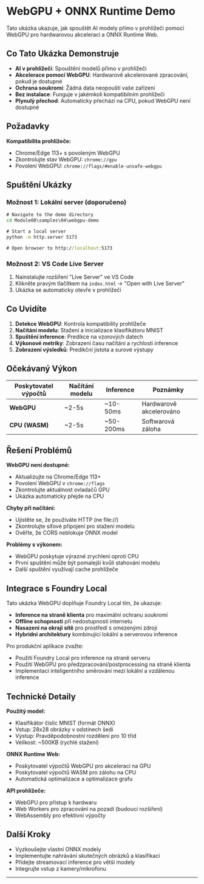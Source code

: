 <!--
CO_OP_TRANSLATOR_METADATA:
{
  "original_hash": "7a474b8e201d5316c0095cdbc3bf0555",
  "translation_date": "2025-09-25T03:09:38+00:00",
  "source_file": "Module08/samples/04/webgpu-demo/README.md",
  "language_code": "cs"
}
-->
# WebGPU + ONNX Runtime Demo

Tato ukázka ukazuje, jak spouštět AI modely přímo v prohlížeči pomocí WebGPU pro hardwarovou akceleraci a ONNX Runtime Web.

## Co Tato Ukázka Demonstruje

- **AI v prohlížeči**: Spouštění modelů přímo v prohlížeči
- **Akcelerace pomocí WebGPU**: Hardwarově akcelerované zpracování, pokud je dostupné
- **Ochrana soukromí**: Žádná data neopouští vaše zařízení
- **Bez instalace**: Funguje v jakémkoli kompatibilním prohlížeči
- **Plynulý přechod**: Automaticky přechází na CPU, pokud WebGPU není dostupné

## Požadavky

**Kompatibilita prohlížeče:**
- Chrome/Edge 113+ s povoleným WebGPU
- Zkontrolujte stav WebGPU: `chrome://gpu`
- Povolení WebGPU: `chrome://flags/#enable-unsafe-webgpu`

## Spuštění Ukázky

### Možnost 1: Lokální server (doporučeno)

```cmd
# Navigate to the demo directory
cd Module08\samples\04\webgpu-demo

# Start a local server
python -m http.server 5173

# Open browser to http://localhost:5173
```

### Možnost 2: VS Code Live Server

1. Nainstalujte rozšíření "Live Server" ve VS Code
2. Klikněte pravým tlačítkem na `index.html` → "Open with Live Server"
3. Ukázka se automaticky otevře v prohlížeči

## Co Uvidíte

1. **Detekce WebGPU**: Kontrola kompatibility prohlížeče
2. **Načítání modelu**: Stažení a inicializace klasifikátoru MNIST
3. **Spuštění inference**: Predikce na vzorových datech
4. **Výkonové metriky**: Zobrazení času načítání a rychlosti inference
5. **Zobrazení výsledků**: Predikční jistota a surové výstupy

## Očekávaný Výkon

| Poskytovatel výpočtů | Načítání modelu | Inference | Poznámky |
|----------------------|-----------------|-----------|----------|
| **WebGPU**           | ~2-5s          | ~10-50ms  | Hardwarově akcelerováno |
| **CPU (WASM)**       | ~2-5s          | ~50-200ms | Softwarová záloha |

## Řešení Problémů

**WebGPU není dostupné:**
- Aktualizujte na Chrome/Edge 113+
- Povolení WebGPU v `chrome://flags`
- Zkontrolujte aktuálnost ovladačů GPU
- Ukázka automaticky přejde na CPU

**Chyby při načítání:**
- Ujistěte se, že používáte HTTP (ne file://)
- Zkontrolujte síťové připojení pro stažení modelu
- Ověřte, že CORS neblokuje ONNX model

**Problémy s výkonem:**
- WebGPU poskytuje výrazné zrychlení oproti CPU
- První spuštění může být pomalejší kvůli stahování modelu
- Další spuštění využívají cache prohlížeče

## Integrace s Foundry Local

Tato ukázka WebGPU doplňuje Foundry Local tím, že ukazuje:

- **Inference na straně klienta** pro maximální ochranu soukromí
- **Offline schopnosti** při nedostupnosti internetu  
- **Nasazení na okraji sítě** pro prostředí s omezenými zdroji
- **Hybridní architektury** kombinující lokální a serverovou inference

Pro produkční aplikace zvažte:
- Použití Foundry Local pro inference na straně serveru
- Použití WebGPU pro předzpracování/postprocessing na straně klienta
- Implementaci inteligentního směrování mezi lokální a vzdálenou inference

## Technické Detaily

**Použitý model:**
- Klasifikátor číslic MNIST (formát ONNX)
- Vstup: 28x28 obrázky v odstínech šedi
- Výstup: Pravděpodobnostní rozdělení pro 10 tříd
- Velikost: ~500KB (rychlé stažení)

**ONNX Runtime Web:**
- Poskytovatel výpočtů WebGPU pro akceleraci na GPU
- Poskytovatel výpočtů WASM pro zálohu na CPU
- Automatická optimalizace a optimalizace grafu

**API prohlížeče:**
- WebGPU pro přístup k hardwaru
- Web Workers pro zpracování na pozadí (budoucí rozšíření)
- WebAssembly pro efektivní výpočty

## Další Kroky

- Vyzkoušejte vlastní ONNX modely
- Implementujte nahrávání skutečných obrázků a klasifikaci
- Přidejte streamovací inference pro větší modely
- Integrujte vstup z kamery/mikrofonu

---

